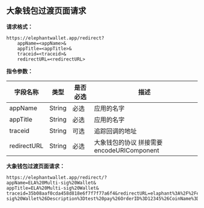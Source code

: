 ## 大象钱包过渡页面请求
**请求格式：**
```
https://elephantwallet.app/redirect?
	appName=<appName>&
	appTitle=<appTitle>&
	traceid=<traceid>&
	redirectURL=<redirectURL>
```
**指令参数：**

字段名称           | 类型              | 是否必选 | 描述
----------------------| ------------------- | ------------------- | -------------------
appName                | String     | 必选 | 应用的名字
appTitle               | String     | 必选 | 应用的名字
traceid                 | String    | 可选 | 追踪回调的地址
redirectURL         | String     | 必选 | 大象钱包的协议 拼接需要encodeURIComponent


**大象钱包过渡页面请求：**
```
https://elephantwallet.app/redirect/?
appName=ELA%20Multi-sig%20Wallet&
appTitle=ELA%20Multi-sig%20Wallet&
traceid=35b08aaf0cda458d818e6f7f7f77a6f4&redirectURL=elaphant%3A%2F%2Felapay%3FAppID%3Df4d54cd97afa828a9705e38eb679fad564cf3adf4cecd1a5503498155969b07baaa4c4a016084c0f21e06c59e76c33929925052d7d0ae3cfc679a0fdf48ec23f%26AppName%3DELA%20Multi-sig%20Wallet%26Description%3Dtest%20pay%26OrderID%3D12345%26CoinName%3DELA%26Amount%3D0.1%26ReceivingAddress%3DEYf3wvaiNHWvrEXL1bwSV5LytbhiPb6Vby%26DID%3DipFFpL1JwPRQKfhmxak8r1wWEbdkJ3rXZu%26PublicKey%3D035731ff69f8cfdcd9881e573143d71de2390b2e8e71fa14729e6b506f5d74939d%26ReturnUrl%3Dhttps%253A%252F%252Fwww.baidu.com%252F

```
